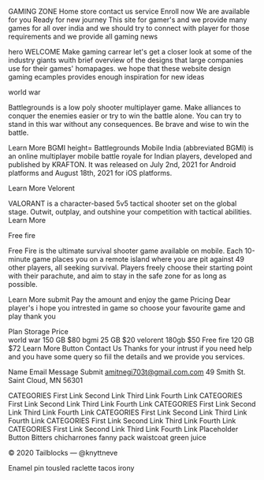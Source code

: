 GAMING ZONE
Home
store
contact us
service
Enroll now
We are available for you
Ready for new journey
This site for gamer's and we provide many games for all over india and we should try to connect with player for those requirements and we provide all gaming news

hero
WELCOME
Make gaming carrear
let's get a closer look at some of the industry giants wuith brief overview of the designs that large companies use for their games' homapages. we hope that these website design gaming ecamples provides enough inspiration for new ideas

world war

Battlegrounds is a low poly shooter multiplayer game. Make alliances to conquer the enemies easier or try to win the battle alone. You can try to stand in this war without any consequences. Be brave and wise to win the battle.

Learn More
BGMI
height=
Battlegrounds Mobile India (abbreviated BGMI) is an online multiplayer mobile battle royale for Indian players, developed and published by KRAFTON. It was released on July 2nd, 2021 for Android platforms and August 18th, 2021 for iOS platforms.

Learn More
Velorent

VALORANT is a character-based 5v5 tactical shooter set on the global stage. Outwit, outplay, and outshine your competition with tactical abilities. Learn More

Free fire

Free Fire is the ultimate survival shooter game available on mobile. Each 10-minute game places you on a remote island where you are pit against 49 other players, all seeking survival. Players freely choose their starting point with their parachute, and aim to stay in the safe zone for as long as possible.

Learn More
submit
Pay the amount and enjoy the game
Pricing
Dear player's i hope you intrested in game so choose your favourite game and play thank you

Plan	Storage	Price	
world war	150 GB	$80	
bgmi	25 GB	$20	
velorent	180gb	$50	
Free fire	120 GB	$72	
Learn More
Button
Contact Us
Thanks for your intrust if you need help and you have some query so fiil the details and we provide you services.

Name 
Email 
Message 
Submit
amitnegi703t@gmail.com.com
49 Smith St.
Saint Cloud, MN 56301

CATEGORIES
First Link
Second Link
Third Link
Fourth Link
CATEGORIES
First Link
Second Link
Third Link
Fourth Link
CATEGORIES
First Link
Second Link
Third Link
Fourth Link
CATEGORIES
First Link
Second Link
Third Link
Fourth Link
CATEGORIES
First Link
Second Link
Third Link
Fourth Link
CATEGORIES
First Link
Second Link
Third Link
Fourth Link
Placeholder 
Button
Bitters chicharrones fanny pack
waistcoat green juice

© 2020 Tailblocks — @knyttneve

Enamel pin tousled raclette tacos irony
